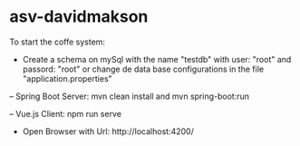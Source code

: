 # asv-davidmakson

To start the coffe system:

- Create a schema on mySql with the name "testdb" with user: "root" and passord: "root" or change de data base configurations in the file "application.properties"

– Spring Boot Server: mvn clean install and mvn spring-boot:run

– Vue.js Client: npm run serve

- Open Browser with Url: http://localhost:4200/
